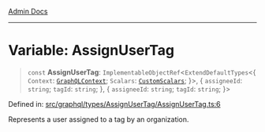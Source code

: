 [Admin Docs](/)

***

# Variable: AssignUserTag

> `const` **AssignUserTag**: `ImplementableObjectRef`\<`ExtendDefaultTypes`\<\{ `Context`: [`GraphQLContext`](../../../../context/type-aliases/GraphQLContext.md); `Scalars`: [`CustomScalars`](../../../../scalars/type-aliases/CustomScalars.md); \}\>, \{ `assigneeId`: `string`; `tagId`: `string`; \}, \{ `assigneeId`: `string`; `tagId`: `string`; \}\>

Defined in: [src/graphql/types/AssignUserTag/AssignUserTag.ts:6](https://github.com/Sourya07/talawa-api/blob/583d62db9438de398bb9012a4a2617e2cb268b08/src/graphql/types/AssignUserTag/AssignUserTag.ts#L6)

Represents a user assigned to a tag by an organization.
